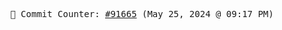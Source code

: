 <p align="center">
    <samp>
        📮 Commit Counter: <a href="https://github.com/Javascript-void0/Javascript-void0/commits/main">#91665</a> (May 25, 2024 @ 09:17 PM)
    </samp>
</p>